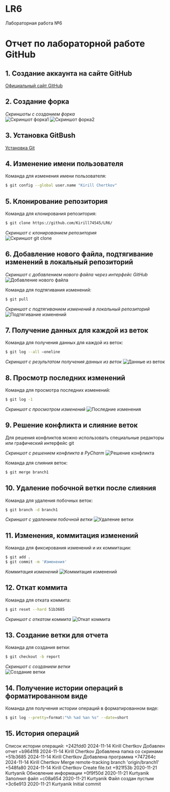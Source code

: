 # LR6
Лабораторная работа №6

# Отчет по лабораторной работе GitHub

## 1. Создание аккаунта на сайте GitHub 
[Официальный сайт GitHub](https://github.com/)

## 2. Создание форка
*Скриншоты с созданием форка*  
![Скриншот форка1](./screens/2.2.png/)
![Скриншот форка2](./screens/2.1.png/)

## 3. Установка GitBush
[Установка Git](https://git-scm.com/)

## 4. Изменение имени пользователя
Команда для изменения имени пользователя:
```bash
$ git config --global user.name "Kirill Chertkov"
```

## 5. Клонирование репозитория
Команда для клонирования репозитория:
```bash
$ git clone https://github.com/Kirill74545/LR6/
```

*Скриншот с клонированием репозитория*  
![Скриншот git clone](./screens/5.png/)

## 6. Добавление нового файла, подтягивание изменений в локальный репозиторий
*Скриншот с добавлением нового файла через интерфейс GitHub*
![Добавление нового файла](./screens/6.1.png)

Команда для подтягивания изменений:
```bash
$ git pull
```

*Скриншот с подтягиванием изменений в локальный репозиторий*
![Подтягивание изменений](./screens/6.2.png)

## 7. Получение данных для каждой из веток
Команда для получения данных для каждой из веток:
```bash
$ git log --all –oneline
```

*Скриншот с результатом получения данных из веток*
![Данные из веток](./screens/7.png)

## 8. Просмотр последних изменений
Команда для просмотра последних изменений:
```bash
$ git log -1
```

*Скриншот с просмотром изменений*
![Последние изменения](./screens/8.png)

## 9. Решение конфликта и слияние веток
Для решения конфликтов можно использовать специальные редакторы или графический интерфейс git

*Скриншот с решением конфликта в PyCharm*
![Решение конфликта](./screens/9.png)

Команда для слияния веток:
```bash
$ git merge branch1
```

## 10. Удаление побочной ветки после слияния
Команда для удаления побочных веток:
```bash
$ git branch -d branch1
```

*Скриншот с удалением побочной ветки*
![Удаление ветки](./screens/10.png)

## 11. Изменения, коммитация изменений
Команда для фиксирования изменений и их коммитации:
```bash
$ git add .
$ git commit -m 'Изменения'
```
*Коммитация изменений* 
![Коммитация изменений](./screens/11.png)

## 12. Откат коммита
Команда для отката коммита:
```bash
$ git reset --hard 51b3685
```

*Скриншот с откатом коммита* 
![Откат коммита](./screens/12.png)

## 13. Создание ветки для отчета
Команда для создания ветки:
```bash
$ git checkout -b report
```

*Скриншот с созданием ветки* 	
![Создание ветки](./screens/13.png)

## 14. Получение истории операций в форматированном виде
Команда для получения истории операций в форматированном виде:
```bash
$ git log --pretty=format:"%h %ad %an %s" --date=short
```

## 15. История операций
Список истории операций:
+242fdd0 2024-11-14 Kirill Chertkov Добавлен отчет
+b9641f8 2024-11-14 Kirill Chertkov Добавлена папка со скринами
+51b3685 2024-11-14 Kirill Chertkov Добавлена программа
+747264c 2024-11-14 Kirill Chertkov Merge remote-tracking branch 'origin/branch1'
+548fa80 2024-11-14 Kirill Chertkov Create file.txt
+921f53b 2020-11-21 Kurtyanik Обновление информации
+0f9f50d 2020-11-21 Kurtyanik Заполнил файл
+c08a654 2020-11-21 Kurtyanik Файл создан пустым
+3c6e913 2020-11-21 Kurtyanik Initial commit

